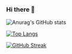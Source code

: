 ### Hi there 👋
<!--
**brstreet2/brstreet2** is a ✨ _special_ ✨ repository because its `README.md` (this file) appears on your GitHub profile.

Here are some ideas to get you started:

- 🔭 I’m currently working on ...
- 🌱 I’m currently learning ...
- 👯 I’m looking to collaborate on ...
- 🤔 I’m looking for help with ...
- 💬 Ask me about ...
- 📫 How to reach me: ...
- 😄 Pronouns: ...
- ⚡ Fun fact: ...
-->

![Anurag's GitHub stats](https://github-readme-stats.vercel.app/api?username=brstreet2&count_private=true&show_icons=true&theme=radical)

[![Top Langs](https://github-readme-stats.vercel.app/api/top-langs/?username=brstreet2&theme=radical&layout=compact)](https://github.com/anuraghazra/github-readme-stats)

[![GitHub Streak](https://github-readme-streak-stats.herokuapp.com/?user=brstreet2)](https://git.io/streak-stats)



